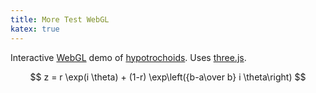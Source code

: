 ```yaml
---
title: More Test WebGL
katex: true
---
```


Interactive [WebGL](https://en.wikipedia.org/wiki/WebGL) demo of [hypotrochoids](https://en.wikipedia.org/wiki/Hypotrochoid).
Uses [three.js](https://threejs.org/).

$$
z = r \exp(i \theta) + (1-r) \exp\left({b-a\over b} i \theta\right)
$$

<style>
    .lil-gui { --name-width: 25%; }
    .lil-gui.root { position: absolute; top: 0px; right: 0px; }
    div.gl-container { position: relative; top: 0px; left: 0px; width: 100%; height: 100%; z-index: 9000; }
    canvas.gl-container { display: block; width: 100%; }
    @media (min-height: 480px) {
      canvas.gl-container { min-height: 400px; }
    }
    @media (min-width: 600px) {
      .lil-gui.root { --width: 200px; }
    }
</style>
<div class="gl-container">
    <canvas class="gl-container" style="display: block"></canvas>
</div>
<script async src="https://unpkg.com/es-module-shims@1.5.4/dist/es-module-shims.js"></script>
<script type="importmap">
  {
    "imports": {
      "three": "https://unpkg.com/three@0.139/build/three.module.js"
    }
  }
</script>
<script src="https://unpkg.com/mathjs@10.5.0/lib/browser/math.js"></script>
<script type="module" src="/assets/troch-webgl.js"></script>

## Details

$a$ and $b$ set the "gearing" of the circles (their rotation speeds).
The "breathing" is cosine-squared modulation of $r$ (relative radii of the circles).
The "spin" (not shown in the equation) tweaks the rotation speeds to be slightly off from the gearing.

Try changing the curve parameters.
You might notice that the curve complexity jumps around a bit when $a$ and $b$ have a common factor.
(Their ratio is what's important, not their actual values.)
